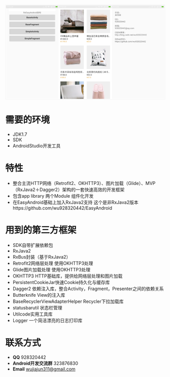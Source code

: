 ![](screenshot/1.jpg)
# 需要的环境
* JDK1.7
* SDK
* AndroidStudio开发工具

# 特性
* 整合主流HTTP网络（Retrofit2、OKHTTP3）、图片加载（Glide）、MVP（RxJava2＋Dagger2）架构的一套快速高效的开发框架
* 包含app library 两个Module 组件化开发
* 在EasyAndroid基础上加入RxJava2支持 这个是非RxJava2版本https://github.com/wu928320442/EasyAndroid

# 用到的第三方框架
* SDK自带扩展依赖包
* RxJava2
* RxBus封装（基于RxJava2）
* Retrofit2网络层处理 使用OKHTTP3处理
* Glide图片加载处理 使用OKHTTP3处理
* OKHTTP3  HTTP基础库，提供给网络层处理和图片加载
* PersistentCookieJar快速Cookie持久化与缓存库
* Dagger2 依赖注入库，整合Activity，Fragment，Presenter之间的依赖关系
* Butterknife View的注入库
* BaseRecyclerViewAdapterHelper Recycler下拉加载库
* statusbarutil 状态栏管理
* Utilcode实用工具库
* Logger 一个简洁漂亮的日志打印库

# 联系方式
* **QQ** 928320442
* **Android开发交流群** 323876830
* **Email** wujiajun311@gmail.com
